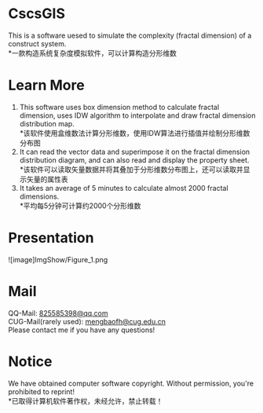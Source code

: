 # CscsGIS
This is a software uesed to simulate the complexity (fractal dimension) of a construct system.  
*一款构造系统复杂度模拟软件，可以计算构造分形维数  
# Learn More
1. This software uses box dimension method to calculate fractal dimension, uses IDW algorithm to interpolate and draw fractal dimension distribution map.   
*该软件使用盒维数法计算分形维数，使用IDW算法进行插值并绘制分形维数分布图  
2. It can read the vector data and superimpose it on the fractal dimension distribution diagram, and can also read and display the property sheet.  
*该软件可以读取矢量数据并将其叠加于分形维数分布图上，还可以读取并显示矢量的属性表  
3. It takes an average of 5 minutes to calculate almost 2000 fractal dimensions.  
*平均每5分钟可计算约2000个分形维数  
# Presentation
![image]ImgShow/Figure_1.png
# Mail
QQ-Mail: 825585398@qq.com  
CUG-Mail(rarely used): mengbaofh@cug.edu.cn  
Please contact me if you have any questions!  
# Notice
We have obtained computer software copyright. Without permission, you're prohibited to reprint!  
*已取得计算机软件著作权，未经允许，禁止转载！  
